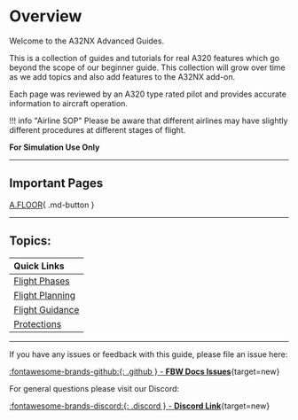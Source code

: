 <link rel="stylesheet" href="../../../stylesheets/toc-tables.css">

# Overview

Welcome to the A32NX Advanced Guides.

This is a collection of guides and tutorials for real A320 features which go beyond the scope of our beginner guide. This collection will grow over time as we add topics and also add features to the A32NX add-on.

Each page was reviewed by an A320 type rated pilot and provides accurate information to aircraft operation.

!!! info "Airline SOP"
    Please be aware that different airlines may have slightly different procedures at different stages of flight.

**For Simulation Use Only**

---

## Important Pages

[A.FLOOR](protections/afloor.md){ .md-button }

---

## Topics:

| Quick Links                                    |
| :-----                                         |
| [Flight Phases](flight-phases.md)              |
| [Flight Planning](flight-planning/fixinfo.md)  |
| [Flight Guidance](flight-guidance/overview.md) |
| [Protections](protections/overview.md)         |
<!--- [Data Management](data-management.md)-->

---

If you have any issues or feedback with this guide, please file an issue here:

[:fontawesome-brands-github:{: .github } -  **FBW Docs Issues**](https://github.com/flybywiresim/docs/issues){target=new}

For general questions please visit our Discord:

[:fontawesome-brands-discord:{: .discord } - **Discord Link**](https://discord.gg/flybywire){target=new}

